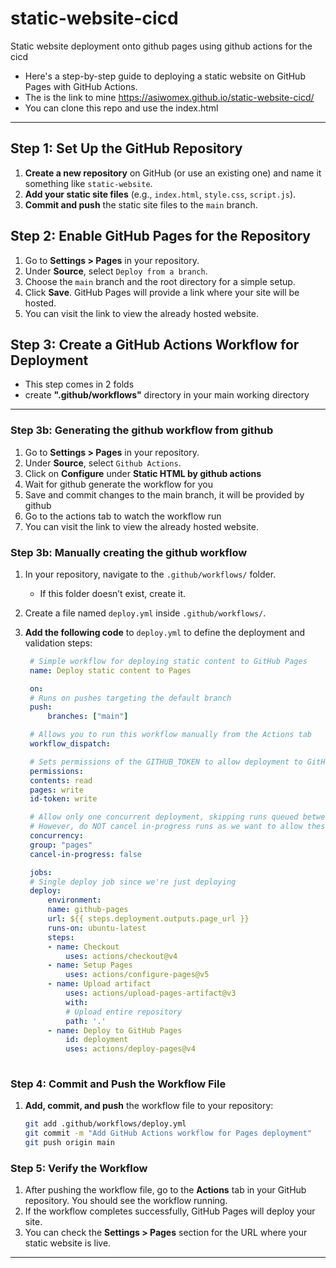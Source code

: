 # static-website-cicd
Static website deployment onto github pages using github actions for the cicd

- Here's a step-by-step guide to deploying a static website on GitHub Pages with GitHub Actions.
- The is the link to mine https://asiwomex.github.io/static-website-cicd/
- You can clone this repo and use the index.html

---

## Step 1: Set Up the GitHub Repository

1. **Create a new repository** on GitHub (or use an existing one) and name it something like `static-website`.
2. **Add your static site files** (e.g., `index.html`, `style.css`, `script.js`).
3. **Commit and push** the static site files to the `main` branch.

## Step 2: Enable GitHub Pages for the Repository

1. Go to **Settings > Pages** in your repository.
2. Under **Source**, select `Deploy from a branch`.
3. Choose the `main` branch and the root directory for a simple setup.
4. Click **Save**. GitHub Pages will provide a link where your site will be hosted.
5. You can visit the link to view the already hosted website.

## Step 3: Create a GitHub Actions Workflow for Deployment

- This step comes in 2 folds
- create **".github/workflows"** directory in your main working directory
---

### Step 3b: Generating the github workflow from github

1. Go to **Settings > Pages** in your repository.
2. Under **Source**, select `Github Actions`.
3. Click on **Configure** under **Static HTML by github actions**
4. Wait for github generate the workflow for you
5. Save and commit changes to the main branch, it will be provided by github
6. Go to the actions tab to watch the workflow run
7. You can visit the link to view the already hosted website.

### Step 3b: Manually creating the github workflow

1. In your repository, navigate to the `.github/workflows/` folder.
   - If this folder doesn’t exist, create it.
2. Create a file named `deploy.yml` inside `.github/workflows/`.

3. **Add the following code** to `deploy.yml` to define the deployment and validation steps:

   ```yaml
    # Simple workflow for deploying static content to GitHub Pages
    name: Deploy static content to Pages

    on:
    # Runs on pushes targeting the default branch
    push:
        branches: ["main"]

    # Allows you to run this workflow manually from the Actions tab
    workflow_dispatch:

    # Sets permissions of the GITHUB_TOKEN to allow deployment to GitHub Pages
    permissions:
    contents: read
    pages: write
    id-token: write

    # Allow only one concurrent deployment, skipping runs queued between the run in-progress and latest queued.
    # However, do NOT cancel in-progress runs as we want to allow these production deployments to complete.
    concurrency:
    group: "pages"
    cancel-in-progress: false

    jobs:
    # Single deploy job since we're just deploying
    deploy:
        environment:
        name: github-pages
        url: ${{ steps.deployment.outputs.page_url }}
        runs-on: ubuntu-latest
        steps:
        - name: Checkout
            uses: actions/checkout@v4
        - name: Setup Pages
            uses: actions/configure-pages@v5
        - name: Upload artifact
            uses: actions/upload-pages-artifact@v3
            with:
            # Upload entire repository
            path: '.'
        - name: Deploy to GitHub Pages
            id: deployment
            uses: actions/deploy-pages@v4
       
   ```


### Step 4: Commit and Push the Workflow File

1. **Add, commit, and push** the workflow file to your repository:

   ```bash
   git add .github/workflows/deploy.yml
   git commit -m "Add GitHub Actions workflow for Pages deployment"
   git push origin main
   ```

### Step 5: Verify the Workflow

1. After pushing the workflow file, go to the **Actions** tab in your GitHub repository. You should see the workflow running.
2. If the workflow completes successfully, GitHub Pages will deploy your site.
3. You can check the **Settings > Pages** section for the URL where your static website is live.

---

